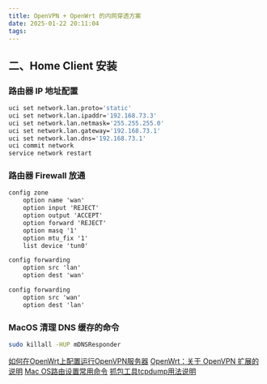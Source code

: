 ```yaml
---
title: OpenVPN + OpenWrt 的内网穿透方案
date: 2025-01-22 20:11:04
tags:
---
```


## 二、Home Client 安装

### 路由器 IP 地址配置

```bash
uci set network.lan.proto='static'
uci set network.lan.ipaddr='192.168.73.3'
uci set network.lan.netmask='255.255.255.0'
uci set network.lan.gateway='192.168.73.1'
uci set network.lan.dns='192.168.73.1'
uci commit network
service network restart
```

### 路由器 Firewall 放通

```txt
config zone
    option name 'wan'
    option input 'REJECT'
    option output 'ACCEPT'
    option forward 'REJECT'
    option masq '1'
    option mtu_fix '1'
    list device 'tun0'

config forwarding
    option src 'lan'
    option dest 'wan'

config forwarding
    option src 'wan'
    option dest 'lan'
```

### MacOS 清理 DNS 缓存的命令

``` sh
sudo killall -HUP mDNSResponder
```

[如何在OpenWrt上配置运行OpenVPN服务器](https://openwrt.org/zh/docs/guide-user/services/vpn/openvpn/basic)
[OpenWrt：关于 OpenVPN 扩展的说明](https://openwrt.org/docs/guide-user/services/vpn/openvpn/extras)
[Mac OS路由设置常用命令](http://www.edulinks.cn/2020/05/19/20200519-macos-route/)
[抓包工具tcpdump用法说明](https://www.cnblogs.com/f-ck-need-u/p/7064286.html)